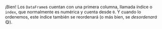 ¡Bien! Los `DataFrame`s cuentan con una primera columna, llamada índice o `index`, que normalmente es numérica y cuenta desde `0`.  Y cuando lo ordenemos, este índice también se reordenará (o más bien, se _desordenará_ :yum:).   

